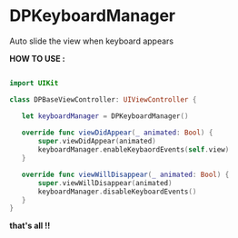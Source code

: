 # DPKeyboardManager

Auto slide the view when keyboard appears

**HOW TO USE :**

```swift

import UIKit

class DPBaseViewController: UIViewController {

   let keyboardManager = DPKeyboardManager()
   
   override func viewDidAppear(_ animated: Bool) {
       super.viewDidAppear(animated)
       keyboardManager.enableKeybaordEvents(self.view)
   }

   override func viewWillDisappear(_ animated: Bool) {
       super.viewWillDisappear(animated)
       keyboardManager.disableKeyboardEvents()
   }
}

```

**that's all !!**
